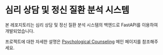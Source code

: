 # 심리 상담 및 정신 질환 분석 시스템

본 레포지토리는 심리 상담 및 정신 질환 분석 시스템의 백엔드로 FastAPI를 이용하여 개발되었습니다.

프로젝트에 대한 자세한 설명은 [Psychological Counseling](https://github.com/Psychological-Counseling-K-html) 메인 페이지를 참조해주세요.
